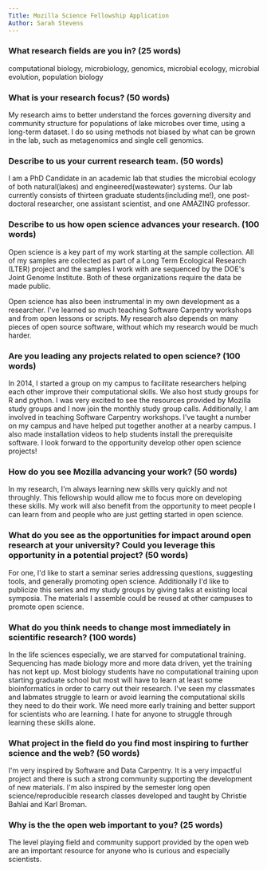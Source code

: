```yaml
---
Title: Mozilla Science Fellowship Application
Author: Sarah Stevens
---
```



### What research fields are you in? (25 words)  
computational biology, microbiology, genomics, microbial ecology, microbial evolution, population biology

### What is your research focus? (50 words)  
My research aims to better understand the forces governing diversity and community structure for populations of lake microbes over time, using a long-term dataset.
I do so using methods not biased by what can be grown in the lab, such as metagenomics and single cell genomics.

### Describe to us your current research team. (50 words)  
I am a PhD Candidate in an academic lab that studies the microbial ecology of both natural(lakes) and engineered(wastewater) systems.
Our lab currently consists of thirteen graduate students(including me!), one post-doctoral researcher, one assistant scientist, and one AMAZING professor.


### Describe to us how open science advances your research. (100 words)  
Open science is a key part of my work starting at the sample collection.
All of my samples are collected as part of a Long Term Ecological Research (LTER) project and the samples I work with are sequenced by the DOE's Joint Genome Institute.
Both of these organizations require the data be made public.

Open science has also been instrumental in my own development as a researcher.
I've learned so much teaching Software Carpentry workshops and from open lessons or scripts.
My research also depends on many pieces of open source software, without which my research would be much harder.

### Are you leading any projects related to open science? (100 words)  
In 2014, I started a group on my campus to facilitate researchers helping each other improve their computational skills.  We also host study groups for R and python.  I was very excited to see the resources provided by Mozilla study groups and I now join the monthly study group calls.
Additionally, I am involved in teaching Software Carpentry workshops.  I've taught a number on my campus and have helped put together another at a nearby campus.  I also made installation videos to help students install the prerequisite software.
I look forward to the opportunity develop other open science projects!

### How do you see Mozilla advancing your work? (50 words)  
In my research, I'm always learning new skills very quickly and not throughly.
This fellowship would allow me to focus more on developing these skills.
My work will also benefit from the opportunity to meet people I can learn from and people who are just getting started in open science.

### What do you see as the opportunities for impact around open research at your university? Could you leverage this opportunity in a potential project? (50 words)
For one, I'd like to start a seminar series addressing questions, suggesting tools, and generally promoting open science.
Additionally I'd like to publicize this series and my study groups by giving talks at existing local symposia.
The materials I assemble could be reused at other campuses to promote open science.

### What do you think needs to change most immediately in scientific research? (100 words)
In the life sciences especially, we are starved for computational training.  Sequencing has made biology more and more data driven, yet the training has not kept up.  Most biology students have no computational training upon starting graduate school but most will have to learn at least some bioinformatics in order to carry out their research.  I've seen my classmates and labmates struggle to learn or avoid learning the computational skills they need to do their work.  We need more early training and better support for scientists who are learning.  I hate for anyone to struggle through learning these skills alone.

### What project in the field do you find most inspiring to further science and the web? (50 words)
I'm very inspired by Software and Data Carpentry.  It is a very impactful project and there is such a strong community supporting the development of new materials. 
I'm also inspired by the semester long open science/reproducible research classes developed and taught by Christie Bahlai and Karl Broman.

### Why is the the open web important to you? (25 words)
The level playing field and community support provided by the open web are an important resource for anyone who is curious and especially scientists.

